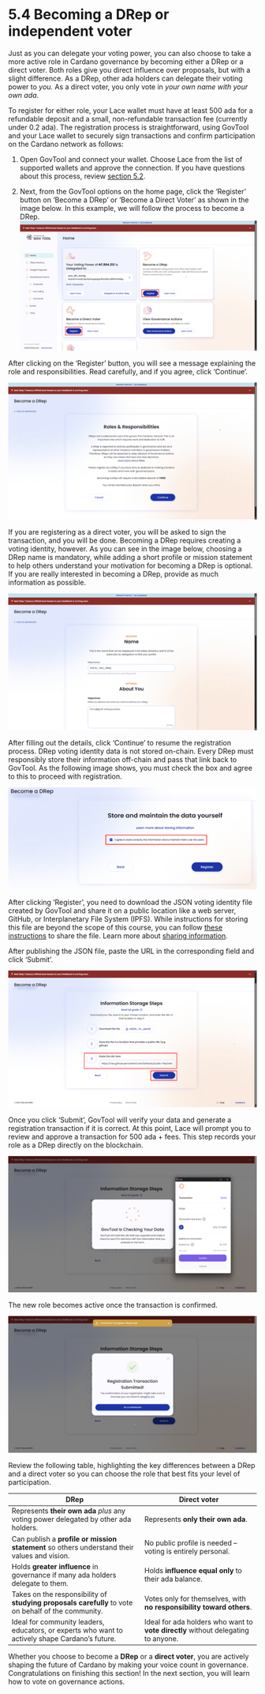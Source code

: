 # 5.4 Becoming a DRep or independent voter

Just as you can delegate your voting power, you can also choose to take a more active role in Cardano governance by becoming either a DRep or a direct voter. Both roles give you direct influence over proposals, but with a slight difference. As a DRep, other ada holders can delegate their voting power to *you.* As a direct voter, you only vote in *your own name with your* *own ada*.

To register for either role, your Lace wallet must have at least 500 ada for a refundable deposit and a small, non-refundable transaction fee (currently under 0.2 ada). The registration process is straightforward, using GovTool and your Lace wallet to securely sign transactions and confirm participation on the Cardano network as follows:

1. Open GovTool and connect your wallet. Choose Lace from the list of supported wallets and approve the connection. If you have questions about this process, review [section 5.2](05-02-lace-and-govtool.md).

2. Next, from the GovTool options on the home page, click the ‘Register’ button on  ‘Become a DRep’ or ‘Become a Direct Voter’ as shown in the image below. In this example, we will follow the process to become a DRep.  
   ![Registration option to become a DRep o Direct voter](images/05-04-drep-direct-vote-reg.png)

After clicking on the ‘Register’ button, you will see a message explaining the role and responsibilities. Read carefully, and if you agree, click  ‘Continue’.

![Drep role and responsibilities description](images/05-04-drep-role.png)

If you are registering as a direct voter, you will be asked to sign the transaction, and you will be done. Becoming a DRep requires creating a voting identity, however. As you can see in the image below, choosing a DRep name is mandatory, while adding a short profile or mission statement to help others understand your motivation for becoming a DRep is optional. If you are really interested in becoming a DRep, provide as much information as possible.

![DRep voting identity form](images/05-04-drep-form.png)

After filling out the details, click ‘Continue’ to resume the registration process. DRep voting identity data is not stored on-chain. Every DRep must responsibly store their information off-chain and pass that link back to GovTool. As the following image shows, you must check the box and agree to this to proceed with registration.

![DRep data storage disclaimer](images/05-04-drep-data.png)

After clicking ‘Register’, you need to download the JSON voting identity file created by GovTool and share it on a public location like a web server, GitHub, or Interplanetary File System (IPFS). While instructions for storing this file are beyond the scope of this course, you can follow [these instructions](https://docs.github.com/en/repositories/working-with-files/managing-files/adding-a-file-to-a-repository) to share the file. Learn more about [sharing information](https://docs.gov.tools/cardano-govtool/using-govtool/storing-information-offline).

After publishing the JSON file, paste the URL in the corresponding field and click ‘Submit’.

![Sharing public URL fo the DRep voting identity file](images/05-04-drep-store-data.png)

Once you click ‘Submit’, GovTool will verify your data and generate a registration transaction if it is correct. At this point, Lace will prompt you to review and approve a transaction for 500 ada \+ fees. This step records your role as a DRep directly on the blockchain.

![DRep registration transaction](images/05-04-drep-transaction.png)

The new role becomes active once the transaction is confirmed.

![DRep registration confirmation](images/05-04-drep-confirmation.png)

Review the following table, highlighting the key differences between a DRep and a direct voter so you can choose the role that best fits your level of participation.

| DRep | Direct voter |
| ----- | ----- |
| Represents **their own ada** *plus* any voting power delegated by other ada holders. | Represents **only their own ada**. |
| Can publish a **profile or mission statement** so others understand their values and vision. | No public profile is needed – voting is entirely personal. |
| Holds **greater influence** in governance if many ada holders delegate to them. | Holds **influence equal only** to their ada balance. |
| Takes on the responsibility of **studying proposals carefully** to vote on behalf of the community. | Votes only for themselves, with **no responsibility toward others**. |
| Ideal for community leaders, educators, or experts who want to actively shape Cardano’s future. | Ideal for ada holders who want to **vote directly** without delegating to anyone. |

Whether you choose to become a **DRep** or a **direct voter**, you are actively shaping the future of Cardano by making your voice count in governance. Congratulations on finishing this section! In the next section, you will learn how to vote on governance actions.
